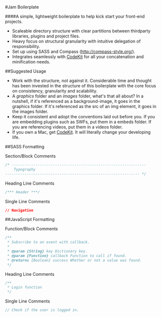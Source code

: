 #Jam Boilerplate

####A simple, lightweight boilerplate to help kick start your front-end projects.

* Scaleable directory structure with clear partitions between thirdparty libraries, plugins and project files.
* Heavy focus on structural granularity with intuitive delegation of responsibility.
* Set up using SASS and Compass (http://compass-style.org/).
* Integrates seamlessly with [CodeKit](http://incident57.com/codekit/) for all your concatenation and minification needs.

##Suggested Usage

* Work with the structure, not against it. Considerable time and thought has been invested in the structure of this boilerplate with the core focus on consistency, granularity and scalability.
* A *graphics* folder and an *images* folder, what's that all about? In a nutshell, if it's referenced as a background-image, it goes in the graphics folder. If it's referenced as the src of an img element, it goes in the images folder.
* Keep it consistent and adopt the conventions laid out before you. If you are embedding plugins such as SWFs, put them in a embeds folder. If you are referencing videos, put them in a videos folder.
* If you own a Mac, get [CodeKit](http://incident57.com/codekit/). It will literally change your developing life.

##SASS Formatting

Section/Block Comments

```css
/* -------------------------------------------------------------- 
	Typography
-------------------------------------------------------------- */
```

Heading Line Comments

```css
/*** Header ***/
```

Single Line Comments

```css
// Navigation
```

##JavaScript Formatting

Function/Block Comments

```javascript
/**
 * Subscribe to an event with callback.
 * 
 * @param {String} key Dictionary key.
 * @param {Function} callback Function to call if found.
 * @returns {Boolean} success Whether or not a value was found.
 */
```

Heading Line Comments

```javascript
/**
 * Login function
 */
```

Single Line Comments

```javascript
// Check if the user is logged in.
```

